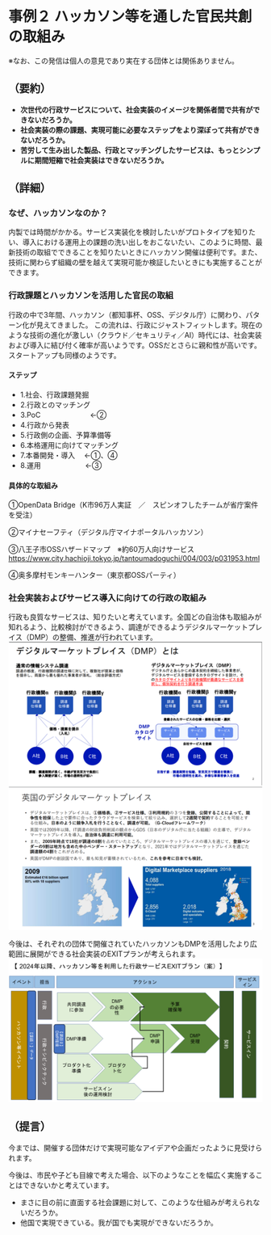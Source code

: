 # 事例２ ハッカソン等を通した官民共創の取組み
※なお、この発信は個人の意見であり実在する団体とは関係ありません。

## （要約）

- <B>次世代の行政サービスについて、社会実装のイメージを関係者間で共有ができないだろうか。
- 社会実装の際の課題、実現可能に必要なステップをより深ぼって共有ができないだろうか。
- 苦労して生み出した製品、行政とマッチングしたサービスは、もっとシンプルに期間短縮で社会実装はできないだろうか。</B>


## （詳細）
### なぜ、ハッカソンなのか？
内製では時間がかかる。サービス実装化を検討したいがプロトタイプを知りたい、導入における運用上の課題の洗い出しをおこないたい、このように時間、最新技術の取組でできることを知りたいときにハッカソン開催は便利です。また、技術に関わらず組織の壁を越えて実現可能か検証したいときにも実施することができます。

### 行政課題とハッカソンを活用した官民の取組
行政の中で3年間、ハッカソン（都知事杯、OSS、デジタル庁）に関わり、パターン化が見えてきました。
この流れは、行政にジャストフィットします。現在のような技術の進化が激しい（クラウド／セキュリティ／AI）時代には、社会実装および導入に結び付く確率が高いようです。OSSだとさらに親和性が高いです。スタートアップも同様のようです。

#### ステップ
- 1.社会、行政課題発掘
- 2.行政とのマッチング
- 3.PoC　　　　　　　←②
- 4.行政から発表
- 5.行政側の企画、予算準備等
- 6.本格運用に向けてマッチング
- 7.本番開発・導入 　←①、④
- 8.運用　　　　　　 ←③

#### 具体的な取組み

①OpenData Bridge（K市96万人実証　／　スピンオフしたチームが省庁案件を受注）

②マイナセーフティ（デジタル庁マイナポータルハッカソン）

③八王子市OSSハザードマップ　※約60万人向けサービス
https://www.city.hachioji.tokyo.jp/tantoumadoguchi/004/003/p031953.html

④奥多摩村モンキーハンター（東京都OSSパーティ）

### 社会実装およびサービス導入に向けての行政の取組み
行政も良質なサービスは、知りたいと考えています。全国どの自治体も取組みが知れるよう、比較検討ができるよう、調達ができるようデジタルマーケットプレイス（DMP）の整備、推進が行われています。
![](../images/sam01_DMP1.png)
![](../images/sam01_DMP2.png)

今後は、それぞれの団体で開催されていたハッカソンもDMPを活用したより広範囲に展開ができる社会実装のEXITプランが考えられます。
![](../images/sam02_DMP0.png)

## （提言）
今までは、開催する団体だけで実現可能なアイデアや企画だったように見受けられます。

今後は、市民や子ども目線で考えた場合、以下のようなことを幅広く実施することはできないかと考えています。
- まさに目の前に直面する社会課題に対して、このような仕組みが考えられないだろうか。
- 他国で実現できている。我が国でも実現ができないだろうか。